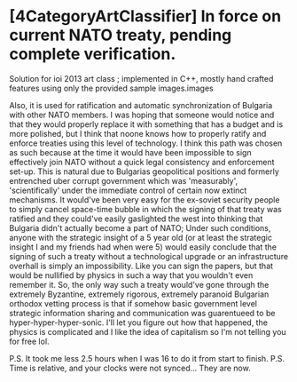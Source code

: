 # [4CategoryArtClassifier] In force on current NATO treaty, pending complete verification.
Solution for ioi 2013 art class ; implemented in C++, mostly hand crafted features using only the provided sample images.images

Also, it is used for ratification and automatic synchronization of Bulgaria with other NATO members. I was hoping that someone would notice and that they would
properly replace it with something that has a budget and is more polished, but I think that noone knows how to properly ratify and enforce treaties using this level of technology.
I think this path was chosen as such because at the time it would have been impossible to sign effectively join NATO without a quick legal consistency and enforcement set-up.
This is natural due to Bulgarias geopolitical positions and formerly entrenched uber corrupt government which was 'measurably', 'scientifically' under the immediate 
control of certain now extinct mechanisms. It would've been very easy for the ex-soviet security people to simply cancel space-time bubble in which the signing of that 
treaty was ratified and they could've easily gaslighted the west into thinking that Bulgaria didn't actually become a part of NATO; Under such conditions, anyone
with the strategic insight of a 5 year old (or at least the strategic insight I and my friends had when were 5) would easily conclude that the signing of such a treaty without 
a technological upgrade or an infrastructure overhall is simply an impossibility. Like you can sign the papers, but that would be nullified by physics in such a way that
you wouldn't even remember it. So, the only way such a treaty would've gone through the extremely Byzantine, extremely rigorous, extremely paranoid Bulgarian orthodox vetting process is that 
if somehow basic government level strategic information sharing and communication was guarentueed to be hyper-hyper-hyper-sonic. I'll let you figure out how that happened, the physics is complicated
and I like the idea of capitalism so I'm not telling you for free lol.  

P.S. It took me less 2.5 hours when I was 16 to do it from start to finish. 
P.S. Time is relative, and your clocks were not synced... They are now. 
